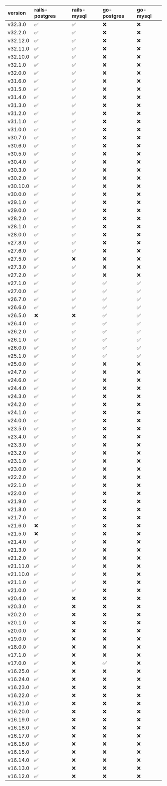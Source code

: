 | version   | rails-postgres     | rails-mysql        | go-postgres        | go-mysql           |
|:----------|:-------------------|:-------------------|:-------------------|:-------------------|
| v32.3.0   | :white_check_mark: | :white_check_mark: | :x:                | :x:                |
| v32.2.0   | :white_check_mark: | :white_check_mark: | :x:                | :x:                |
| v32.12.0  | :white_check_mark: | :white_check_mark: | :x:                | :x:                |
| v32.11.0  | :white_check_mark: | :white_check_mark: | :x:                | :x:                |
| v32.10.0  | :white_check_mark: | :white_check_mark: | :x:                | :x:                |
| v32.1.0   | :white_check_mark: | :white_check_mark: | :x:                | :x:                |
| v32.0.0   | :white_check_mark: | :white_check_mark: | :x:                | :x:                |
| v31.6.0   | :white_check_mark: | :white_check_mark: | :x:                | :x:                |
| v31.5.0   | :white_check_mark: | :white_check_mark: | :x:                | :x:                |
| v31.4.0   | :white_check_mark: | :white_check_mark: | :x:                | :x:                |
| v31.3.0   | :white_check_mark: | :white_check_mark: | :x:                | :x:                |
| v31.2.0   | :white_check_mark: | :white_check_mark: | :x:                | :x:                |
| v31.1.0   | :white_check_mark: | :white_check_mark: | :x:                | :x:                |
| v31.0.0   | :white_check_mark: | :white_check_mark: | :x:                | :x:                |
| v30.7.0   | :white_check_mark: | :white_check_mark: | :x:                | :x:                |
| v30.6.0   | :white_check_mark: | :white_check_mark: | :x:                | :x:                |
| v30.5.0   | :white_check_mark: | :white_check_mark: | :x:                | :x:                |
| v30.4.0   | :white_check_mark: | :white_check_mark: | :x:                | :x:                |
| v30.3.0   | :white_check_mark: | :white_check_mark: | :x:                | :x:                |
| v30.2.0   | :white_check_mark: | :white_check_mark: | :x:                | :x:                |
| v30.10.0  | :white_check_mark: | :white_check_mark: | :x:                | :x:                |
| v30.0.0   | :white_check_mark: | :white_check_mark: | :x:                | :x:                |
| v29.1.0   | :white_check_mark: | :white_check_mark: | :x:                | :x:                |
| v29.0.0   | :white_check_mark: | :white_check_mark: | :x:                | :x:                |
| v28.2.0   | :white_check_mark: | :white_check_mark: | :x:                | :x:                |
| v28.1.0   | :white_check_mark: | :white_check_mark: | :x:                | :x:                |
| v28.0.0   | :white_check_mark: | :white_check_mark: | :x:                | :x:                |
| v27.8.0   | :white_check_mark: | :white_check_mark: | :x:                | :x:                |
| v27.6.0   | :white_check_mark: | :white_check_mark: | :x:                | :x:                |
| v27.5.0   | :white_check_mark: | :x:                | :x:                | :x:                |
| v27.3.0   | :white_check_mark: | :white_check_mark: | :x:                | :x:                |
| v27.2.0   | :white_check_mark: | :white_check_mark: | :x:                | :x:                |
| v27.1.0   | :white_check_mark: | :white_check_mark: | :white_check_mark: | :white_check_mark: |
| v27.0.0   | :white_check_mark: | :white_check_mark: | :white_check_mark: | :white_check_mark: |
| v26.7.0   | :white_check_mark: | :white_check_mark: | :white_check_mark: | :white_check_mark: |
| v26.6.0   | :white_check_mark: | :white_check_mark: | :white_check_mark: | :white_check_mark: |
| v26.5.0   | :x:                | :x:                | :white_check_mark: | :white_check_mark: |
| v26.4.0   | :white_check_mark: | :white_check_mark: | :white_check_mark: | :white_check_mark: |
| v26.2.0   | :white_check_mark: | :white_check_mark: | :white_check_mark: | :white_check_mark: |
| v26.1.0   | :white_check_mark: | :white_check_mark: | :white_check_mark: | :white_check_mark: |
| v26.0.0   | :white_check_mark: | :white_check_mark: | :white_check_mark: | :white_check_mark: |
| v25.1.0   | :white_check_mark: | :white_check_mark: | :white_check_mark: | :white_check_mark: |
| v25.0.0   | :white_check_mark: | :white_check_mark: | :x:                | :x:                |
| v24.7.0   | :white_check_mark: | :white_check_mark: | :x:                | :x:                |
| v24.6.0   | :white_check_mark: | :white_check_mark: | :x:                | :x:                |
| v24.4.0   | :white_check_mark: | :white_check_mark: | :x:                | :x:                |
| v24.3.0   | :white_check_mark: | :white_check_mark: | :x:                | :x:                |
| v24.2.0   | :white_check_mark: | :white_check_mark: | :x:                | :x:                |
| v24.1.0   | :white_check_mark: | :white_check_mark: | :x:                | :x:                |
| v24.0.0   | :white_check_mark: | :white_check_mark: | :x:                | :x:                |
| v23.5.0   | :white_check_mark: | :white_check_mark: | :x:                | :x:                |
| v23.4.0   | :white_check_mark: | :white_check_mark: | :x:                | :x:                |
| v23.3.0   | :white_check_mark: | :white_check_mark: | :x:                | :x:                |
| v23.2.0   | :white_check_mark: | :white_check_mark: | :x:                | :x:                |
| v23.1.0   | :white_check_mark: | :white_check_mark: | :x:                | :x:                |
| v23.0.0   | :white_check_mark: | :white_check_mark: | :x:                | :x:                |
| v22.2.0   | :white_check_mark: | :white_check_mark: | :x:                | :x:                |
| v22.1.0   | :white_check_mark: | :white_check_mark: | :x:                | :x:                |
| v22.0.0   | :white_check_mark: | :white_check_mark: | :x:                | :x:                |
| v21.9.0   | :white_check_mark: | :white_check_mark: | :x:                | :x:                |
| v21.8.0   | :white_check_mark: | :white_check_mark: | :x:                | :x:                |
| v21.7.0   | :white_check_mark: | :white_check_mark: | :x:                | :x:                |
| v21.6.0   | :x:                | :white_check_mark: | :x:                | :x:                |
| v21.5.0   | :x:                | :white_check_mark: | :x:                | :x:                |
| v21.4.0   | :white_check_mark: | :white_check_mark: | :x:                | :x:                |
| v21.3.0   | :white_check_mark: | :white_check_mark: | :x:                | :x:                |
| v21.2.0   | :white_check_mark: | :white_check_mark: | :x:                | :x:                |
| v21.11.0  | :white_check_mark: | :white_check_mark: | :x:                | :x:                |
| v21.10.0  | :white_check_mark: | :white_check_mark: | :x:                | :x:                |
| v21.1.0   | :white_check_mark: | :white_check_mark: | :x:                | :x:                |
| v21.0.0   | :white_check_mark: | :white_check_mark: | :x:                | :x:                |
| v20.4.0   | :white_check_mark: | :x:                | :x:                | :x:                |
| v20.3.0   | :white_check_mark: | :x:                | :x:                | :x:                |
| v20.2.0   | :white_check_mark: | :x:                | :x:                | :x:                |
| v20.1.0   | :white_check_mark: | :x:                | :x:                | :x:                |
| v20.0.0   | :white_check_mark: | :x:                | :x:                | :x:                |
| v19.0.0   | :white_check_mark: | :x:                | :x:                | :x:                |
| v18.0.0   | :white_check_mark: | :x:                | :x:                | :x:                |
| v17.1.0   | :white_check_mark: | :x:                | :x:                | :x:                |
| v17.0.0   | :white_check_mark: | :x:                | :white_check_mark: | :x:                |
| v16.25.0  | :white_check_mark: | :x:                | :x:                | :x:                |
| v16.24.0  | :white_check_mark: | :x:                | :x:                | :x:                |
| v16.23.0  | :white_check_mark: | :x:                | :x:                | :x:                |
| v16.22.0  | :white_check_mark: | :x:                | :x:                | :x:                |
| v16.21.0  | :white_check_mark: | :x:                | :x:                | :x:                |
| v16.20.0  | :white_check_mark: | :x:                | :x:                | :x:                |
| v16.19.0  | :white_check_mark: | :x:                | :x:                | :x:                |
| v16.18.0  | :white_check_mark: | :x:                | :x:                | :x:                |
| v16.17.0  | :white_check_mark: | :x:                | :x:                | :x:                |
| v16.16.0  | :white_check_mark: | :x:                | :x:                | :x:                |
| v16.15.0  | :white_check_mark: | :x:                | :x:                | :x:                |
| v16.14.0  | :white_check_mark: | :x:                | :x:                | :x:                |
| v16.13.0  | :white_check_mark: | :x:                | :x:                | :x:                |
| v16.12.0  | :white_check_mark: | :x:                | :x:                | :x:                |